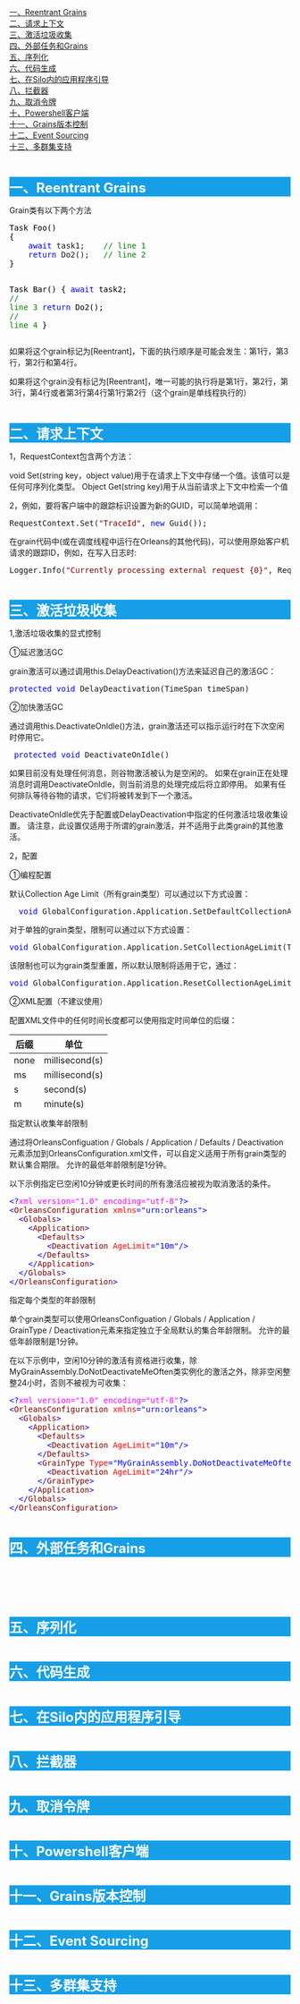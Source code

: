 <p><a href="#a1">一、Reentrant Grains</a><br /><a href="#a2">二、请求上下文</a><br /><a href="#a3">三、激活垃圾收集</a><br /><a href="#a4">四、外部任务和Grains</a><br /><a href="#a5">五、序列化</a><br /><a href="#a6">六、代码生成</a><br /><a href="#a7">七、在Silo内的应用程序引导</a><br /><a href="#a8">八、拦截器</a><br /><a href="#a9">九、取消令牌</a><br /><a href="#a10">十、Powershell客户端</a><br /><a href="#a11">十一、Grains版本控制</a><br /><a href="#a12">十二、Event Sourcing</a><br /><a href="#a13">十三、多群集支持</a></p>
<p>&nbsp;</p>
<p style="background-color: #169fe6;"><strong><span style="font-size: 18pt; color: #ffffff;"><a name="a1"></a>一、Reentrant Grains</span></strong></p>
<p>Grain类有以下两个方法</p>
<div class="cnblogs_code">
<pre><span style="color: #000000;">Task Foo()
{
    </span><span style="color: #0000ff;">await</span> task1;    <span style="color: #008000;">//</span><span style="color: #008000;"> line 1</span>
    <span style="color: #0000ff;">return</span> Do2();   <span style="color: #008000;">//</span><span style="color: #008000;"> line 2</span>
<span style="color: #000000;">}

Task Bar()
{
    </span><span style="color: #0000ff;">await</span> task2;   <span style="color: #008000;">//</span><span style="color: #008000;"> line 3</span>
    <span style="color: #0000ff;">return</span> Do2();  <span style="color: #008000;">//</span><span style="color: #008000;"> line 4</span>
}</pre>
</div>
<p>如果将这个grain标记为[Reentrant]，下面的执行顺序是可能会发生：第1行，第3行，第2行和第4行。</p>
<p>如果将这个grain没有标记为[Reentrant]，唯一可能的执行将是第1行，第2行，第3行，第4行或者第3行第4行第1行第2行（这个grain是单线程执行的）</p>
<p>&nbsp;</p>
<p style="background-color: #169fe6;"><strong><span style="font-size: 18pt; color: #ffffff;"><a name="a2"></a>二、请求上下文</span></strong></p>
<p>1，RequestContext包含两个方法：</p>
<p>void Set(string key，object value)用于在请求上下文中存储一个值。该值可以是任何可序列化类型。 Object Get(string key)用于从当前请求上下文中检索一个值&nbsp;</p>
<p>2，例如，要将客户端中的跟踪标识设置为新的GUID，可以简单地调用：</p>
<div class="cnblogs_code">
<pre>RequestContext.Set(<span style="color: #800000;">"</span><span style="color: #800000;">TraceId</span><span style="color: #800000;">"</span>, <span style="color: #0000ff;">new</span> Guid());</pre>
</div>
<p>在grain代码中(或在调度线程中运行在Orleans的其他代码)，可以使用原始客户机请求的跟踪ID，例如，在写入日志时:</p>
<div class="cnblogs_code">
<pre>Logger.Info(<span style="color: #800000;">"</span><span style="color: #800000;">Currently processing external request {0}</span><span style="color: #800000;">"</span>, RequestContext.Get(<span style="color: #800000;">"</span><span style="color: #800000;">TraceId</span><span style="color: #800000;">"</span>));</pre>
</div>
<p>&nbsp;</p>
<p style="background-color: #169fe6;"><strong><span style="font-size: 18pt; color: #ffffff;"><a name="a3"></a>三、激活垃圾收集</span></strong></p>
<p>1,激活垃圾收集的显式控制&nbsp;</p>
<p>①延迟激活GC</p>
<p>grain激活可以通过调用this.DelayDeactivation()方法来延迟自己的激活GC：</p>
<div class="cnblogs_code">
<pre><span style="color: #0000ff;">protected</span> <span style="color: #0000ff;">void</span> DelayDeactivation(TimeSpan timeSpan)</pre>
</div>
<p>②加快激活GC</p>
<p>通过调用this.DeactivateOnIdle()方法，grain激活还可以指示运行时在下次空闲时停用它。</p>
<div class="cnblogs_code">
<pre> <span style="color: #0000ff;">protected</span> <span style="color: #0000ff;">void</span> DeactivateOnIdle()</pre>
</div>
<p>如果目前没有处理任何消息，则谷物激活被认为是空闲的。 如果在grain正在处理消息时调用DeactivateOnIdle，则当前消息的处理完成后将立即停用。 如果有任何排队等待谷物的请求，它们将被转发到下一个激活。</p>
<p>DeactivateOnIdle优先于配置或DelayDeactivation中指定的任何激活垃圾收集设置。 请注意，此设置仅适用于所谓的grain激活，并不适用于此类grain的其他激活。</p>
<p>2，配置</p>
<p>①编程配置</p>
<p>默认Collection Age Limit（所有grain类型）可以通过以下方式设置：</p>
<div class="cnblogs_code">
<pre>  <span style="color: #0000ff;">void</span> GlobalConfiguration.Application.SetDefaultCollectionAgeLimit(TimeSpan ageLimit)</pre>
</div>
<p>对于单独的grain类型，限制可以通过以下方式设置：</p>
<div class="cnblogs_code">
<pre><span style="color: #0000ff;">void</span> GlobalConfiguration.Application.SetCollectionAgeLimit(Type type, TimeSpan ageLimit)</pre>
</div>
<p>该限制也可以为grain类型重置，所以默认限制将适用于它，通过：</p>
<div class="cnblogs_code">
<pre><span style="color: #0000ff;">void</span> GlobalConfiguration.Application.ResetCollectionAgeLimitToDefault(Type type)</pre>
</div>
<p>②XML配置（不建议使用）</p>
<p>配置XML文件中的任何时间长度都可以使用指定时间单位的后缀：</p>
<table class="table table-bordered table-striped table-condensed" style="height: 132px; width: 598px;">
<thead>
<tr><th>后缀</th><th>单位</th></tr>
</thead>
<tbody>
<tr>
<td>none</td>
<td>millisecond(s)</td>
</tr>
<tr>
<td>ms</td>
<td>millisecond(s)</td>
</tr>
<tr>
<td>s</td>
<td>second(s)</td>
</tr>
<tr>
<td>m</td>
<td>minute(s)</td>
</tr>
<tr>
<td>hr</td>
<td>hour(s)</td>
</tr>
</tbody>
</table>
<p>指定默认收集年龄限制</p>
<p>通过将OrleansConfiguation / Globals / Application / Defaults / Deactivation元素添加到OrleansConfiguration.xml文件，可以自定义适用于所有grain类型的默认集合期限。 允许的最低年龄限制是1分钟。</p>
<p>以下示例指定已空闲10分钟或更长时间的所有激活应被视为取消激活的条件。</p>
<div class="cnblogs_code">
<pre><span style="color: #0000ff;">&lt;?</span><span style="color: #ff00ff;">xml version="1.0" encoding="utf-8"</span><span style="color: #0000ff;">?&gt;</span>
<span style="color: #0000ff;">&lt;</span><span style="color: #800000;">OrleansConfiguration </span><span style="color: #ff0000;">xmlns</span><span style="color: #0000ff;">="urn:orleans"</span><span style="color: #0000ff;">&gt;</span>
  <span style="color: #0000ff;">&lt;</span><span style="color: #800000;">Globals</span><span style="color: #0000ff;">&gt;</span>
    <span style="color: #0000ff;">&lt;</span><span style="color: #800000;">Application</span><span style="color: #0000ff;">&gt;</span>
      <span style="color: #0000ff;">&lt;</span><span style="color: #800000;">Defaults</span><span style="color: #0000ff;">&gt;</span>
        <span style="color: #0000ff;">&lt;</span><span style="color: #800000;">Deactivation </span><span style="color: #ff0000;">AgeLimit</span><span style="color: #0000ff;">="10m"</span><span style="color: #0000ff;">/&gt;</span>
      <span style="color: #0000ff;">&lt;/</span><span style="color: #800000;">Defaults</span><span style="color: #0000ff;">&gt;</span>
    <span style="color: #0000ff;">&lt;/</span><span style="color: #800000;">Application</span><span style="color: #0000ff;">&gt;</span>
  <span style="color: #0000ff;">&lt;/</span><span style="color: #800000;">Globals</span><span style="color: #0000ff;">&gt;</span>
<span style="color: #0000ff;">&lt;/</span><span style="color: #800000;">OrleansConfiguration</span><span style="color: #0000ff;">&gt;</span></pre>
</div>
<p>指定每个类型的年龄限制</p>
<p>单个grain类型可以使用OrleansConfiguation / Globals / Application / GrainType / Deactivation元素来指定独立于全局默认的集合年龄限制。 允许的最低年龄限制是1分钟。</p>
<p>在以下示例中，空闲10分钟的激活有资格进行收集，除MyGrainAssembly.DoNotDeactivateMeOften类实例化的激活之外，除非空闲整整24小时，否则不被视为可收集：</p>
<div class="cnblogs_code">
<pre><span style="color: #0000ff;">&lt;?</span><span style="color: #ff00ff;">xml version="1.0" encoding="utf-8"</span><span style="color: #0000ff;">?&gt;</span>
<span style="color: #0000ff;">&lt;</span><span style="color: #800000;">OrleansConfiguration </span><span style="color: #ff0000;">xmlns</span><span style="color: #0000ff;">="urn:orleans"</span><span style="color: #0000ff;">&gt;</span>
  <span style="color: #0000ff;">&lt;</span><span style="color: #800000;">Globals</span><span style="color: #0000ff;">&gt;</span>
    <span style="color: #0000ff;">&lt;</span><span style="color: #800000;">Application</span><span style="color: #0000ff;">&gt;</span>
      <span style="color: #0000ff;">&lt;</span><span style="color: #800000;">Defaults</span><span style="color: #0000ff;">&gt;</span>
        <span style="color: #0000ff;">&lt;</span><span style="color: #800000;">Deactivation </span><span style="color: #ff0000;">AgeLimit</span><span style="color: #0000ff;">="10m"</span><span style="color: #0000ff;">/&gt;</span>
      <span style="color: #0000ff;">&lt;/</span><span style="color: #800000;">Defaults</span><span style="color: #0000ff;">&gt;</span>
      <span style="color: #0000ff;">&lt;</span><span style="color: #800000;">GrainType </span><span style="color: #ff0000;">Type</span><span style="color: #0000ff;">="MyGrainAssembly.DoNotDeactivateMeOften"</span><span style="color: #0000ff;">&gt;</span>
        <span style="color: #0000ff;">&lt;</span><span style="color: #800000;">Deactivation </span><span style="color: #ff0000;">AgeLimit</span><span style="color: #0000ff;">="24hr"</span><span style="color: #0000ff;">/&gt;</span>
      <span style="color: #0000ff;">&lt;/</span><span style="color: #800000;">GrainType</span><span style="color: #0000ff;">&gt;</span>
    <span style="color: #0000ff;">&lt;/</span><span style="color: #800000;">Application</span><span style="color: #0000ff;">&gt;</span>
  <span style="color: #0000ff;">&lt;/</span><span style="color: #800000;">Globals</span><span style="color: #0000ff;">&gt;</span>
<span style="color: #0000ff;">&lt;/</span><span style="color: #800000;">OrleansConfiguration</span><span style="color: #0000ff;">&gt;</span></pre>
</div>
<p>&nbsp;</p>
<p style="background-color: #169fe6;"><strong><span style="font-size: 18pt; color: #ffffff;"><a name="a4"></a>四、外部任务和Grains</span></strong></p>
<p>&nbsp;</p>
<p>&nbsp;</p>
<p>&nbsp;</p>
<p style="background-color: #169fe6;"><strong><span style="font-size: 18pt; color: #ffffff;"><a name="a5"></a>五、序列化</span></strong></p>
<p>&nbsp;</p>
<p style="background-color: #169fe6;"><strong><span style="font-size: 18pt; color: #ffffff;"><a name="a6"></a>六、代码生成</span></strong></p>
<p>&nbsp;</p>
<p style="background-color: #169fe6;"><strong><span style="font-size: 18pt; color: #ffffff;"><a name="a7"></a>七、在Silo内的应用程序引导</span></strong></p>
<p>&nbsp;</p>
<p style="background-color: #169fe6;"><strong><span style="font-size: 18pt; color: #ffffff;"><a name="a8"></a>八、拦截器</span></strong></p>
<p>&nbsp;</p>
<p style="background-color: #169fe6;"><strong><span style="font-size: 18pt; color: #ffffff;"><a name="a9"></a>九、取消令牌</span></strong></p>
<p>&nbsp;</p>
<p style="background-color: #169fe6;"><strong><span style="font-size: 18pt; color: #ffffff;"><a name="a10"></a>十、Powershell客户端</span></strong></p>
<p>&nbsp;</p>
<p style="background-color: #169fe6;"><strong><span style="font-size: 18pt; color: #ffffff;"><a name="a11"></a>十一、Grains版本控制</span></strong></p>
<p>&nbsp;</p>
<p style="background-color: #169fe6;"><strong><span style="font-size: 18pt; color: #ffffff;"><a name="a12"></a>十二、Event Sourcing</span></strong></p>
<p>&nbsp;</p>
<p style="background-color: #169fe6;"><strong><span style="font-size: 18pt; color: #ffffff;"><a name="a13"></a>十三、多群集支持</span></strong></p>
<p>&nbsp;</p>